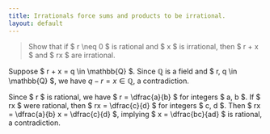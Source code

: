 ```yaml
---
title: Irrationals force sums and products to be irrational.
layout: default
---
```


>Show that if $ r \neq 0 $ is rational and $ x $ is irrational, then $ r + x $ and $ rx $ are irrational.

Suppose $ r + x = q \in \mathbb{Q} $. Since $\mathbb{Q}$ is a field and $ r, q \in \mathbb{Q} $, we have $q - r = x \in \mathbb{Q}$, a contradiction.

Since $ r $ is rational, we have $ r = \dfrac{a}{b} $ for integers $ a, b $. If $ rx $ were rational, then $ rx = \dfrac{c}{d} $ for integers $ c, d $. Then $ rx = \dfrac{a}{b} x = \dfrac{c}{d} $, implying $ x = \dfrac{bc}{ad} $ is rational, a contradiction.

